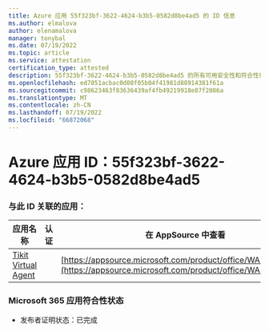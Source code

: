```yaml
---
title: Azure 应用 55f323bf-3622-4624-b3b5-0582d8be4ad5 的 ID 信息
ms.author: elmalova
author: elenamalova
manager: tonybal
ms.date: 07/19/2022
ms.topic: article
ms.service: attestation
certification_type: attested
description: 55f323bf-3622-4624-b3b5-0582d8be4ad5 的所有可用安全性和符合性信息信息。
ms.openlocfilehash: ed7851acbac0d08f05b04f41981d88914381f61a
ms.sourcegitcommit: c98623463f83636439af4fb49219918e87f2086a
ms.translationtype: MT
ms.contentlocale: zh-CN
ms.lasthandoff: 07/19/2022
ms.locfileid: "66872068"
---
```

# <a name="azure-app-id-55f323bf-3622-4624-b3b5-0582d8be4ad5"></a>Azure 应用 ID：55f323bf-3622-4624-b3b5-0582d8be4ad5


### <a name="apps-associated-with-this-id"></a>与此 ID 关联的应用：
| **应用名称** | **认证** | **在 AppSource 中查看** |
|--------------|---------------|-----------------------|
| [Tikit Virtual Agent](../forward/WA200004288.md) |  | [https://appsource.microsoft.com/product/office/WA200004288](https://appsource.microsoft.com/product/office/WA200004288) |

### <a name="microsoft-365-app-compliance-status"></a>Microsoft 365 应用符合性状态
- 发布者证明状态：已完成
